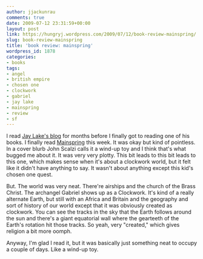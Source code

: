 ```yaml
---
author: jjackunrau
comments: true
date: 2009-07-12 23:31:59+00:00
layout: post
link: https://hungryj.wordpress.com/2009/07/12/book-review-mainspring/
slug: book-review-mainspring
title: 'book review: mainspring'
wordpress_id: 1878
categories:
- books
tags:
- angel
- british empire
- chosen one
- clockwork
- gabriel
- jay lake
- mainspring
- review
- sf
---
```


I read [Jay Lake's blog](http://www.jlake.com/blog/) for months before I finally got to reading one of his books. I finally read [Mainspring](http://www.amazon.ca/Mainspring-Jay-Lake/dp/0765356368/) this week. It was okay but kind of pointless. In a cover blurb John Scalzi calls it a wind-up toy and I think that's what bugged me about it. It was very very plotty. This bit leads to this bit leads to this one, which makes sense when it's about a clockwork world, but it felt like it didn't have anything to say. It wasn't about anything except this kid's chosen one quest.

But. The world was very neat. There're airships and the church of the Brass Christ. The archangel Gabriel shows up as a Clockwork. It's kind of a really alternate Earth, but still with an Africa and Britain and the geography and sort of history of our world except that it was obviously created as clockwork. You can see the tracks in the sky that the Earth follows around the sun and there's a giant equatorial wall where the gearteeth of the Earth's rotation hit those tracks. So yeah, very "created," which gives religion a bit more oomph.

Anyway, I'm glad I read it, but it was basically just something neat to occupy a couple of days. Like a wind-up toy.
